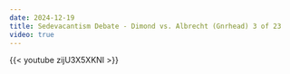 ```yaml
---
date: 2024-12-19
title: Sedevacantism Debate - Dimond vs. Albrecht (Gnrhead) 3 of 23
video: true
---
```



{{< youtube zijU3X5XKNI >}}
